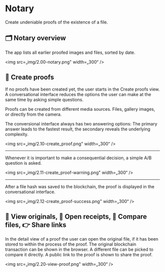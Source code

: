 # Notary
Create undeniable proofs of the existence of a file.

## 🗂  Notary overview
The app lists all earlier proofed images and files, sorted by date.

<img src=„img/2.00-notary.png" width=„300“ />


## 📃  Create proofs
If no proofs have been created yet, the user starts in the Create proofs view. A conversational interface reduces the options the user can make at the same time by asking simple questions. 

Proofs can be created from different media sources. Files, gallery images, or directly from the camera.

The conversional interface always has two answering options: The primary answer leads to the fastest result, the secondary reveals the underlying complexity.

<img src=„img/2.10-create_proof.png" width=„300“ />

---

Whenever it is important to make a consequential decision, a simple A/B question is asked.

<img src=„img/2.11-create_proof-warning.png" width=„300“ />

---

After a file hash was saved to the blockchain, the proof is displayed in the conversational interface.

<img src=„img/2.12-create_proof-success.png" width=„300“ />



## 👀  View originals, 📄  Open receipts, 👐  Compare files, 👉  Share links 
In the detail view of a proof the user can open the original file, if it has been stored to within the process of the proof. The original blockchain transaction can be shown in the browser.  A different file can be picked to compare it directly.
A public link to the proof is shown to share the proof.

<img src=„img/2.20-view-proof.png" width=„300“ />